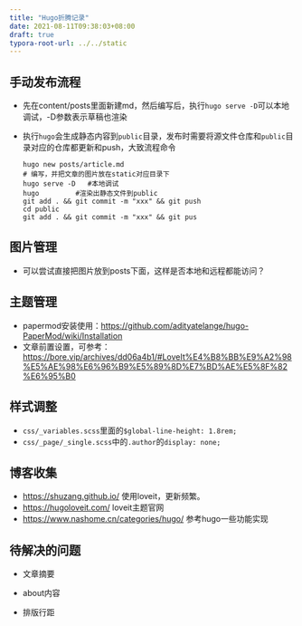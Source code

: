 ```yaml
---
title: "Hugo折腾记录"
date: 2021-08-11T09:38:03+08:00
draft: true
typora-root-url: ../../static
---
```


## 手动发布流程

- 先在content/posts里面新建md，然后编写后，执行`hugo serve -D`可以本地调试，-D参数表示草稿也渲染

- 执行`hugo`会生成静态内容到`public`目录，发布时需要将源文件仓库和`public`目录对应的仓库都更新和push，大致流程命令

  ```shell
  hugo new posts/article.md
  # 编写，并把文章的图片放在static对应目录下
  hugo serve -D   #本地调试
  hugo         #渲染出静态文件到public
  git add . && git commit -m "xxx" && git push
  cd public
  git add . && git commit -m "xxx" && git pus
  ```

## 图片管理

- 可以尝试直接把图片放到posts下面，这样是否本地和远程都能访问？

## 主题管理

- papermod安装使用：https://github.com/adityatelange/hugo-PaperMod/wiki/Installation
- 文章前置设置，可参考：https://bore.vip/archives/dd06a4b1/#LoveIt%E4%B8%BB%E9%A2%98%E5%AE%98%E6%96%B9%E5%89%8D%E7%BD%AE%E5%8F%82%E6%95%B0

## 样式调整

- `css/_variables.scss`里面的`$global-line-height: 1.8rem;`
- `css/_page/_single.scss`中的`.author`的`display: none;`

## 博客收集

- https://shuzang.github.io/ 使用loveit，更新频繁。
- https://hugoloveit.com/ loveit主题官网
- https://www.nashome.cn/categories/hugo/ 参考hugo一些功能实现

## 待解决的问题

- 文章摘要

- about内容

- 排版行距

  

